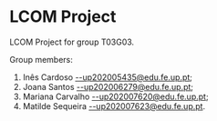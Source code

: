 # LCOM Project

LCOM Project for group T03G03.

Group members:

1. Inês Cardoso --up202005435@edu.fe.up.pt;
2. Joana Santos --up202006279@edu.fe.up.pt;
3. Mariana Carvalho --up202007620@edu.fe.up.pt;
4. Matilde Sequeira --up202007623@edu.fe.up.pt.
